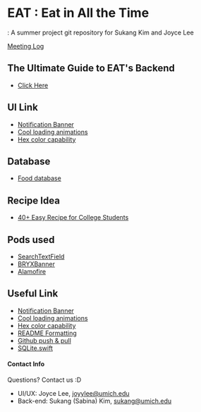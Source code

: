 # EAT : Eat in All the Time 

: A summer project git repository for Sukang Kim and Joyce Lee

[Meeting Log](https://docs.google.com/document/d/1rnYXrBgisV-yXKOJSlK_kvTcFYnOLTN2UR_vFMtFvic/edit?usp=sharing)

## The Ultimate Guide to EAT's Backend

- [Click Here](https://drive.google.com/file/d/1B465PPSkhVGwTNNWe3lZo-Trz-mfGuJB/view?usp=sharing)

## UI Link 

- [Notification Banner](https://github.com/bryx-inc/BRYXBanner)
- [Cool loading animations](https://github.com/ninjaprox/NVActivityIndicatorView)
- [Hex color capability](https://github.com/mRs-/HexColors)

## Database

- [Food database](https://ndb.nal.usda.gov/ndb/search/list?home=true)

## Recipe Idea
- [40+ Easy Recipe for College Students](https://www.fromvalerieskitchen.com/40-easy-recipes-for-college-students/)


## Pods used

- [SearchTextField](https://github.com/apasccon/SearchTextField)
- [BRYXBanner](https://github.com/bryx-inc/BRYXBanner)
- [Alamofire](https://github.com/Alamofire/Alamofire)


## Useful Link

- [Notification Banner](https://github.com/bryx-inc/BRYXBanner)
- [Cool loading animations](https://github.com/ninjaprox/NVActivityIndicatorView)
- [Hex color capability](https://github.com/mRs-/HexColors)
- [README Formatting](https://help.github.com/articles/basic-writing-and-formatting-syntax/#styling-text)
- [Github push & pull](https://readwrite.com/2013/10/02/github-for-beginners-part-2)
- [SQLite.swift](https://github.com/stephencelis/SQLite.swift.git)



#### Contact Info

Questions? Contact us :D 
- UI/UX: Joyce Lee, joyylee@umich.edu
- Back-end: Sukang (Sabina) Kim, sukang@umich.edu